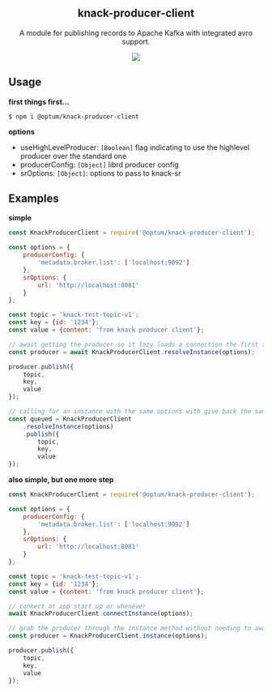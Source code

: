 <h2 align="center">
  knack-producer-client
</h2>

<p align="center">
  A module for publishing records to Apache Kafka with integrated avro support.
</p>

<p align="center">
  <a href="https://github.com/xojs/xo"><img src="https://img.shields.io/badge/code_style-XO-5ed9c7.svg"></a>
</p>

## Usage

<b>first things first...</b>

```shell
$ npm i @optum/knack-producer-client
```

<b>options</b>

- useHighLevelProducer: `[Boolean]` flag indicating to use the highlevel producer over the standard one
- producerConfig: `[Object]` librd producer config
- srOptions: `[Object]`: options to pass to knack-sr

## Examples

<b>simple</b>

```js
const KnackProducerClient = require('@optum/knack-producer-client');

const options = {
    producerConfig: {
        'metadata.broker.list': ['localhost:9092']
    },
    srOptions: {
        url: 'http://localhost:8081'
    }
};

const topic = 'knack-test-topic-v1';
const key = {id: '1234'};
const value = {content: 'from knack producer client'};

// await getting the producer so it lazy loads a connection the first time a message goes through
const producer = await KnackProducerClient.resolveInstance(options);

producer.publish({
    topic,
    key,
    value
});

// calling for an instance with the same options with give back the same producer, so it will manage different connections for you
const queued = KnackProducerClient
    .resolveInstance(options)
    .publish({
        topic,
        key,
        value
});
```

<b>also simple, but one more step</b>

```js
const KnackProducerClient = require('@optum/knack-producer-client');

const options = {
    producerConfig: {
        'metadata.broker.list': ['localhost:9092']
    },
    srOptions: {
        url: 'http://localhost:8081'
    }
};

const topic = 'knack-test-topic-v1';
const key = {id: '1234'};
const value = {content: 'from knack producer client'};

// connect at app start up or whenever
await KnackProducerClient.connectInstance(options);

// grab the producer through the instance method without needing to await it
const producer = KnackProducerClient.instance(options);

producer.publish({
    topic,
    key,
    value
});
```
